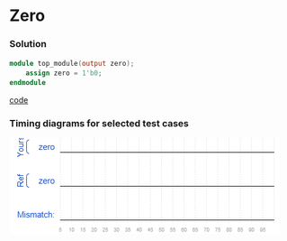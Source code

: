 # Zero
### Solution
```Verilog
module top_module(output zero);
	assign zero = 1'b0;
endmodule
```
[code](2.v)

### Timing diagrams for selected test cases
![result](./result_2.png)
